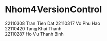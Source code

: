 # Nhom4VersionControl
22110308 Tran Tien Dat
22110317 Vo Phu Hao  
22110420 Tang Khai Thanh  
22110287 Ho Vu Thanh Binh  